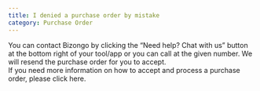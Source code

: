 ```yaml
---
title: I denied a purchase order by mistake
category: Purchase Order
---
```

You can contact Bizongo by clicking the “Need help? Chat with us” button at the bottom right of your tool/app or you can call at the given number. We will resend the purchase order for you to accept.     
If you need more information on how to accept and process a purchase order, please click here.